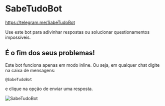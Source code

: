 # SabeTudoBot

https://telegram.me/SabeTudoBot

Use este bot para adivinhar respostas ou solucionar questionamentos impossíveis.

## É o fim dos seus problemas!

Este bot funciona apenas em modo inline.
Ou seja, em qualquer chat digite na caixa de mensagens:
```
@SabeTudoBot 
```
e clique na opção de enviar uma resposta.

![SabeTudoBot](http://i.imgur.com/PajhQbp.png)
